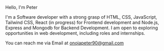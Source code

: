 Hello, I'm Peter

I'm a Software developer with a strong grasp of HTML, CSS, JavaScript, Tailwind CSS, React (in progress) for Frontend development and Node.js, Express and Mongodb for Backend Development.
I am open to exploring opportunities in  web development, including roles and internships.

You can reach me via Email at onojapeter90@gmail.com
